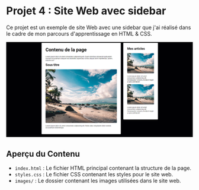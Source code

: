 # Projet 4 : Site Web avec sidebar

Ce projet est un exemple de site Web avec une sidebar que j'ai réalisé dans le cadre de mon parcours d'apprentissage en HTML & CSS.

![Aperçu du Header ](./images/forReadMe.png)

## Aperçu du Contenu

- `index.html` : Le fichier HTML principal contenant la structure de la page.
- `styles.css` : Le fichier CSS contenant les styles pour le site web.
- `images/` : Le dossier contenant les images utilisées dans le site web.
